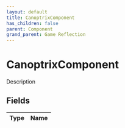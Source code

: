```yaml
---
layout: default
title: CanoptrixComponent
has_children: false
parent: Component
grand_parent: Game Reflection
---
```

# CanoptrixComponent
Description 

## Fields

| Type | Name |
|:-------------|:--------------|

